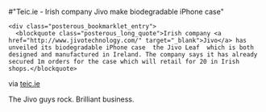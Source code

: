 #"Teic.ie - Irish company Jivo make biodegradable iPhone case"


    <div class="posterous_bookmarklet_entry">
      <blockquote class="posterous_long_quote">Irish company <a href="http://www.jivotechnology.com/" target="_blank">Jivo</a> has unveiled its biodegradable iPhone case  the Jivo Leaf  which is both designed and manufactured in Ireland. The company says it has already secured 1m orders for the case which will retail for 20 in Irish shops.</blockquote>

<div class="posterous_quote_citation">via <a href="http://www.teic.ie/2010/02/irish-company-make-biodegradable-iphone-case/">teic.ie</a></div>
    <p>The Jivo guys rock. Brilliant business.</p></div>
  